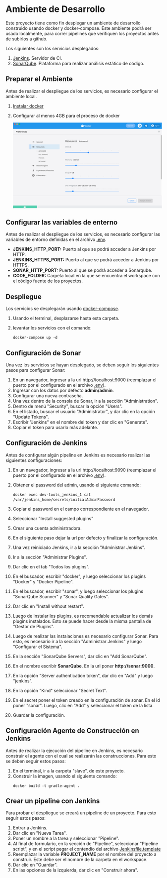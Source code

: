 # Ambiente de Desarrollo

Este proyecto tiene como fin desplegar un ambiente de desarrollo construido usando docker y docker-compose. Este ambiente podrá ser usado localmente, para correr pipelines que verifiquen los proyectos antes de subirlos a github.

Los siguientes son los servicios desplegados:

1. [Jenkins](https://www.jenkins.io/). Servidor de CI.
2. [SonarQube](https://www.sonarqube.org/). Plataforma para realizar análisis estático de código.

## Preparar el Ambiente

Antes de realizar el despliegue de los servicios, es necesario configurar el ambiente local.

1. [Instalar docker](https://docs.docker.com/docker-for-mac/install/)
2. Configurar al menos 4GB para el proceso de docker
   
   ![Configuración Docker Desktop](img/config_docker.png)

## Configurar las variables de enterno

Antes de realizar el despliegue de los servicios, es necesario configurar las variables de entorno definidas en el archivo [.env](.env).

- **JENKINS_HTTP_PORT:** Puerto al que se podrá acceder a Jenkins por HTTP.
- **JENKINS_HTTPS_PORT:** Puerto al que se podrá acceder a Jenkins por HTTPS.
- **SONAR_HTTP_PORT:** Puerto al que se podrá acceder a Sonarqube.
- **CODE_FOLDER:** Carpeta local en la que se encuentra el workspace con el código fuente de los proyectos.

## Despliegue

Los servicios se desplegarán usando [docker-compose](https://docs.docker.com/compose/).

1. Usando el terminal, desplazarse hasta esta carpeta.
2. levantar los servicios con el comando:

    ```shell
    docker-compose up -d
    ```

## Configuración de Sonar

Una vez los servicios se hayan desplegado, se deben seguir los siguientes pasos para configurar Sonar:

1. En un navegador, ingresar a la url http://localhost:9000 (reemplazar el puerto por el configurado en el archivo [.env](.env)).
2. Ingresar con los datos por defecto **admin/admin**.
3. Configurar una nueva contraseña.
4. Una vez dentro de la consola de Sonar, ir a la sección "Administration".
5. Dentro de menú "Security", buscar la opción "Users".
6. En el listado, buscar el usuario "Administrator", y dar clic en la opción "Update Tokens".
7. Escribir "Jenkins" en el nombre del token y dar clic en "Generate".
8. Copiar el token para usarlo más adelante.

## Configuración de Jenkins

Antes de configurar algún pipeline en Jenkins es necesario realizar las siguientes configuraciones:

1. En un navegador, ingresar a la url http://localhost:9090 (reemplazar el puerto por el configurado en el archivo [.env](.env)).
2. Obtener el password del admin, usando el siguiente comando:
   
   ```shell
   docker exec dev-tools_jenkins_1 cat /var/jenkins_home/secrets/initialAdminPassword      
   ```
3. Copiar el password en el campo correspondiente en el navegador.
4. Seleccionar "Install suggested plugins"
5. Crear una cuenta administradora.
6. En el siguiente paso dejar la url por defecto y finalizar la configuración.
7. Una vez reiniciado Jenkins, ir a la sección "Administrar Jenkins".
8. Ir a la sección "Administrar Plugins".
9. Dar clic en el tab "Todos los plugins".
10. En el buscador, escribir "docker", y luego seleccionar los plugins "Docker" y "Docker Pipeline".
11. En el buscador, escribir "sonar", y luego seleccionar los plugins "SonarQube Scanner" y "Sonar Quality Gates".
12. Dar clic en "Install without restart".
13. Luego de instalar los plugins, es recomendable actualizar los demás plugins instalados. Esto se puede hacer desde la misma pantalla de "Gestor de Plugins".
14. Luego de realizar las instalaciones es necesario configurar Sonar. Para esto, es necesario ir a la sección "Administrar Jenkins" y luego "Configurar el Sistema".
15. En la sección "SonarQube Servers", dar clic en "Add SonarQube".
16. En el nombre escribir **SonarQube**. En la url poner **http://sonar:9000**.
17. En la opción "Server authentication token", dar clic en "Add" y luego "jenkins".
18. En la opción "Kind" seleccionar "Secret Text".
19. En el secret poner el token creado en la configuración de sonar. En el id poner "sonar". Luego, clic en "Add" y seleccionar el token de la lista.
20. Guardar la configuración.


## Configuración Agente de Construcción en Jenkins

Antes de realizar la ejecución del pipeline en Jenkins, es necesario construir el agente con el cual se realizarán las construcciones. Para esto se deben seguir estos pasos:

1. En el terminal, ir a la carpeta "slave", de este proyecto.
2. Construir la imagen, usando el siguiente comando:
   ```shell
   docker build -t gradle-agent .
   ```

## Crear un pipeline con Jenkins

Para probar el despliegue se creará un pipeline de un proyecto. Para esto seguir estos pasos:

1. Entrar a Jenkins.
2. Dar clic en "Nueva Tarea".
3. Poner un nombre a la tarea y seleccionar "Pipeline".
4. Al final de formulario, en la sección de "Pipeline", seleccionar "Pipeline script", y en el script pegar el contendio del archivo [Jenkinsfile.template](Jenkinsfile.template)
5. Reemplazar la variable **PROJECT_NAME** por el nombre del proyecto a construir. Este debe ser el nombre de la carpeta en el workspace.
6. Dar clic en "Guardar".
7. En las opciones de la izquierda, dar clic en "Construir ahora".
